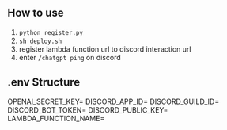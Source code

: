 ## How to use

1. `python register.py`
2. `sh deploy.sh`
3. register lambda function url to discord interaction url
4. enter `/chatgpt ping` on discord

## .env Structure

OPENAI_SECRET_KEY=
DISCORD_APP_ID=
DISCORD_GUILD_ID=
DISCORD_BOT_TOKEN=
DISCORD_PUBLIC_KEY=
LAMBDA_FUNCTION_NAME=
